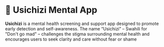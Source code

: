 # 🧠 Usichizi Mental App
**Usichizi** is a mental health screening and support app designed to promote early detection and self-awareness. The name “Usichizi” – Swahili for "Don't go mad" – challenges the stigma surrounding mental health and encourages users to seek clarity and care without fear or shame